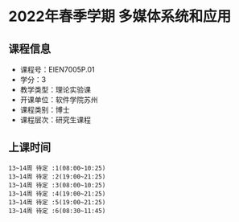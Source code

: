 # 2022年春季学期 多媒体系统和应用 






## 课程信息

- 课程号：EIEN7005P.01
- 学分：3
- 教学类型：理论实验课
- 开课单位：软件学院苏州
- 课程类别：博士
- 课程层次：研究生课程

## 上课时间

```
13~14周 待定 :1(08:00~10:25)
13~14周 待定 :2(19:00~21:25)
13~14周 待定 :3(08:00~10:25)
13~14周 待定 :4(19:00~21:25)
13~14周 待定 :5(19:00~21:25)
13~14周 待定 :6(08:30~11:45)
```

